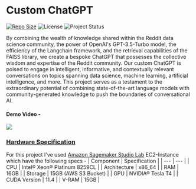 # __Custom ChatGPT__
[![Repo Size](https://img.shields.io/github/repo-size/tushar-mahalya/Custom-ChatGPT?style=flat-square)](https://github.com/tushar-mahalya/Custom-ChatGPT)  ![License](https://img.shields.io/badge/license-MIT-red.svg)  ![Project Status](https://img.shields.io/badge/status-Completed-brightgreen.svg)


By combining the wealth of knowledge shared within the Reddit data science community, the power of OpenAI's GPT-3.5-Turbo model, the efficiency of the Langchain framework, and the retrieval capabilities of the FAISS library, we create a bespoke ChatGPT that possesses the collective wisdom and expertise of the Reddit community. Our custom ChatGPT is poised to engage in intelligent, informative, and contextually relevant conversations on topics spanning data science, machine learning, artificial intelligence, and more. This project serves as a testament to the extraordinary potential of combining state-of-the-art language models with community-generated knowledge to push the boundaries of conversational AI.
#### Demo Video -
<div>
    <img src = "resources/custom_gpt_demo.gif"/>
</div>

### <u>Hardware Specification</u>
For this project I've used [Amazon Sagemaker Studio Lab](https://studiolab.sagemaker.aws/) EC2-Instance which have the following specs - 
| Component | Specification |
| --- | --- |
| CPU | Intel® Xeon® Platinum 8259CL |
| Architecture | x86_64 |
| RAM | 16GB |
| Storage | 15GB (AWS S3 Bucket) |
| GPU | NVIDIA® Tesla T4 |
| CUDA Version | 11.4 |
| V-RAM | 15GB |

